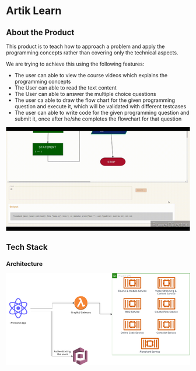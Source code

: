 # Artik Learn


## About the Product

This product is to teach how to approach a problem and apply the programming concepts rather than covering only the technical aspects.


We are trying to achieve this using the following features:
- The user can able to view the course videos which explains the programming concepts
- The User can able to read the text content
- The User can able to answer the multiple choice questions
- The user ca able to draw the flow chart for the given programming question and execute it, which will be validated with different testcases
- The user can able to write code for the given programming question and submit it, once after he/she completes the flowchart for that question

![flowchart](https://github.com/sriram5597/e_learning_for_programming/blob/master/flow_chart.gif)

## Tech Stack

### Architecture

![architecture](https://github.com/sriram5597/e_learning_for_programming/blob/master/architecture.png)


